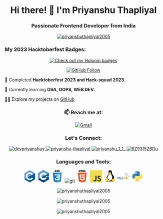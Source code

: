 <h1 align="center">Hi there! 👋 I'm Priyanshu Thapliyal</h1>
<h3 align="center">Passionate Frontend Developer from India</h3>

<p align="center"> 
  <a href="https://github.com/ryo-ma/github-profile-trophy">
    <img src="https://github-profile-trophy.vercel.app/?username=priyanshuthapliyal2005" alt="priyanshuthapliyal2005" />
  </a>
</p>

### My 2023 Hacktoberfest Badges:
<p align="center">
  <a href="https://holopin.io/@priyanshuthapliyal2005">
    <img src="https://holopin.me/priyanshuthapliyal2005" alt="Check out my Holopin badges" />
  </a>
</p>

<p align="center"> 
  <a href="https://github.com/Priyanshuthapliyal2005" target="blank">
    <img src="https://img.shields.io/github/followers/Priyanshuthapliyal2005?style=social" alt="GitHub Follow" />
  </a>
</p>

🔭 Completed **Hacktoberfest 2023 and Hack-squad 2023.**

🌱 Currently learning **DSA, OOPS, WEB DEV.**

👨‍💻 Explore my projects on [GitHub](https://github.com/Priyanshuthapliyal2005)

<h3 align="center">📫 Reach me at:</h3>
<p align="center">
  <a href="mailto:priyanshuthapliyal2005@gmail.com" style="margin-top: 10px;">
    <img src="https://img.icons8.com/fluent/96/000000/gmail.png" alt="Gmail" width="40" height="40" />
  </a>
</p>

<h3 align="center">Let's Connect:</h3>
<p align="center">
  <a href="https://twitter.com/devpriyanshuy" target="blank">
    <img src="https://raw.githubusercontent.com/rahuldkjain/github-profile-readme-generator/master/src/images/icons/Social/twitter.svg" alt="devpriyanshuy" height="30" width="40" />
  </a>
  <a href="https://linkedin.com/in/priyanshu-thapliyal" target="blank">
    <img src="https://raw.githubusercontent.com/rahuldkjain/github-profile-readme-generator/master/src/images/icons/Social/linked-in-alt.svg" alt="priyanshu-thapliyal" height="30" width="40" />
  </a>
  <a href="https://instagram.com/priyanshu_1_1_" target="blank">
    <img src="https://raw.githubusercontent.com/rahuldkjain/github-profile-readme-generator/master/src/images/icons/Social/instagram.svg" alt="priyanshu_1_1_" height="30" width="40" />
  </a>
  <a href="https://discord.gg/6Z93f5Z6Du" target="blank">
    <img src="https://raw.githubusercontent.com/rahuldkjain/github-profile-readme-generator/master/src/images/icons/Social/discord.svg" alt="6Z93f5Z6Du" height="30" width="40" />
  </a>
</p>

<h3 align="center">Languages and Tools:</h3>
<p align="center"> 
  <img src="https://raw.githubusercontent.com/devicons/devicon/master/icons/c/c-original.svg" alt="c" width="40" height="40"/>
  <img src="https://raw.githubusercontent.com/devicons/devicon/master/icons/cplusplus/cplusplus-original.svg" alt="cplusplus" width="40" height="40"/>
  <img src="https://raw.githubusercontent.com/devicons/devicon/master/icons/css3/css3-original-wordmark.svg" alt="css3" width="40" height="40"/>
  <img src="https://www.vectorlogo.zone/logos/git-scm/git-scm-icon.svg" alt="git" width="40" height="40"/>
  <img src="https://raw.githubusercontent.com/devicons/devicon/master/icons/html5/html5-original-wordmark.svg" alt="html5" width="40" height="40"/>
  <img src="https://raw.githubusercontent.com/devicons/devicon/master/icons/javascript/javascript-original.svg" alt="javascript" width="40" height="40"/>
  <img src="https://raw.githubusercontent.com/devicons/devicon/master/icons/linux/linux-original.svg" alt="linux" width="40" height="40"/>
  <img src="https://raw.githubusercontent.com/devicons/devicon/master/icons/mysql/mysql-original-wordmark.svg" alt="mysql" width="40" height="40"/>
  <img src="https://raw.githubusercontent.com/devicons/devicon/master/icons/python/python-original.svg" alt="python" width="40" height="40"/>
  <!-- Add more tools and languages as needed -->
</p>

<p align="center">
  <img align="center" src="https://github-readme-stats.vercel.app/api/top-langs?username=priyanshuthapliyal2005&show_icons=true&locale=en&layout=compact" alt="priyanshuthapliyal2005" />
</p>

<p align="center">
  <img align="center" src="https://github-readme-stats.vercel.app/api?username=priyanshuthapliyal2005&show_icons=true&locale=en" alt="priyanshuthapliyal2005" />
</p>

<p align="center">
  <img align="center" src="https://github-readme-streak-stats.herokuapp.com/?user=priyanshuthapliyal2005&" alt="priyanshuthapliyal2005" />
</p>
